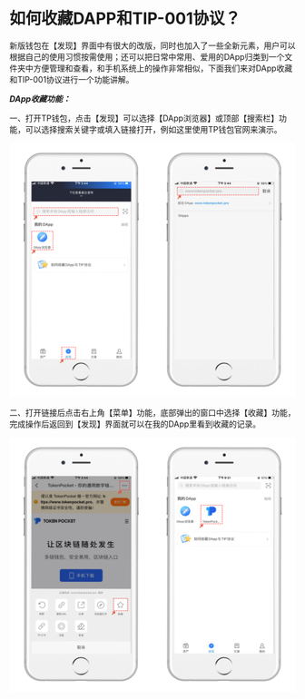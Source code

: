 # 如何收藏DAPP和TIP-001协议？

新版钱包在【发现】界面中有很大的改版，同时也加入了一些全新元素，用户可以根据自己的使用习惯按需使用；还可以把日常中常用、爱用的DApp归类到一个文件夹中方便管理和查看，和手机系统上的操作非常相似，下面我们来对DApp收藏和TIP-001协议进行一个功能讲解。

_**DApp收藏功能：**_

一、打开TP钱包，点击【发现】可以选择【DApp浏览器】或顶部【搜索栏】功能，可以选择搜索关键字或填入链接打开，例如这里使用TP钱包官网来演示。

![图一](<../.gitbook/assets/1 (21).png>)

二、打开链接后点击右上角【菜单】功能，底部弹出的窗口中选择【收藏】功能，完成操作后返回到【发现】界面就可以在我的DApp里看到收藏的记录。

![](<../.gitbook/assets/2 (16).png>)
